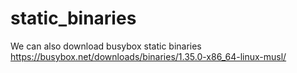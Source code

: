 # static_binaries
We can also download busybox static binaries
https://busybox.net/downloads/binaries/1.35.0-x86_64-linux-musl/
